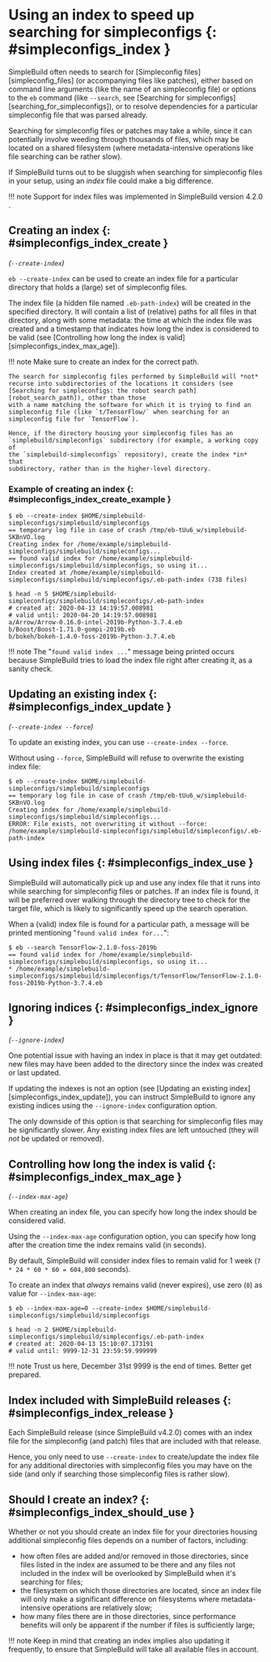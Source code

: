 # Using an index to speed up searching for simpleconfigs {: #simpleconfigs_index }

SimpleBuild often needs to search for [Simpleconfig files][simpleconfig_files] (or accompanying files like patches), either based on
command line arguments (like the name of an simpleconfig file) or options
to the `eb` command (like `--search`, see
[Searching for simpleconfigs][searching_for_simpleconfigs]), or to
resolve dependencies for a particular simpleconfig file that was parsed
already.

Searching for simpleconfig files or patches may take a while, since it can
potentially involve weeding through thousands of files, which may be
located on a shared filesystem (where metadata-intensive operations like
file searching can be rather slow).

If SimpleBuild turns out to be sluggish when searching for simpleconfig
files in your setup, using an *index* file could make a big difference.

!!! note
    Support for index files was implemented in SimpleBuild version
    4.2.0 .

## Creating an index {: #simpleconfigs_index_create }

*(`--create-index`)*

`eb --create-index` can be used to create an index file for a particular
directory that holds a (large) set of simpleconfig files.

The index file (a hidden file named `.eb-path-index`) will be created in
the specified directory. It will contain a list of (relative) paths for
all files in that directory, along with some metadata: the time at which
the index file was created and a timestamp that indicates how long the
index is considered to be valid (see
[Controlling how long the index is valid][simpleconfigs_index_max_age]).

!!! note
    Make sure to create an index for the correct path.

    The search for simpleconfig files performed by SimpleBuild will *not*
    recurse into subdirectories of the locations it considers (see
    [Searching for simpleconfigs: the robot search path][robot_search_path]), other than those
    with a name matching the software for which it is trying to find an
    simpleconfig file (like `t/TensorFlow/` when searching for an
    simpleconfig file for `TensorFlow`).

    Hence, if the directory housing your simpleconfig files has an
    `simplebuild/simpleconfigs` subdirectory (for example, a working copy of
    the `simplebuild-simpleconfigs` repository), create the index *in* that
    subdirectory, rather than in the higher-level directory.

### Example of creating an index {: #simpleconfigs_index_create_example }

``` console
$ eb --create-index $HOME/simplebuild-simpleconfigs/simplebuild/simpleconfigs
== temporary log file in case of crash /tmp/eb-tUu6_w/simplebuild-SKBnVO.log
Creating index for /home/example/simplebuild-simpleconfigs/simplebuild/simpleconfigs...
== found valid index for /home/example/simplebuild-simpleconfigs/simplebuild/simpleconfigs, so using it...
Index created at /home/example/simplebuild-simpleconfigs/simplebuild/simpleconfigs/.eb-path-index (738 files)

$ head -n 5 $HOME/simplebuild-simpleconfigs/simplebuild/simpleconfigs/.eb-path-index
# created at: 2020-04-13 14:19:57.008981
# valid until: 2020-04-20 14:19:57.008981
a/Arrow/Arrow-0.16.0-intel-2019b-Python-3.7.4.eb
b/Boost/Boost-1.71.0-gompi-2019b.eb
b/bokeh/bokeh-1.4.0-foss-2019b-Python-3.7.4.eb
```

!!! note
    The "`found valid index ...`" message being printed occurs because
    SimpleBuild tries to load the index file right after creating it, as a
    sanity check.

## Updating an existing index {: #simpleconfigs_index_update }

*(`--create-index --force`)*

To update an existing index, you can use `--create-index --force`.

Without using `--force`, SimpleBuild will refuse to overwrite the existing
index file:

``` console
$ eb --create-index $HOME/simplebuild-simpleconfigs/simplebuild/simpleconfigs
== temporary log file in case of crash /tmp/eb-tUu6_w/simplebuild-SKBnVO.log
Creating index for /home/example/simplebuild-simpleconfigs/simplebuild/simpleconfigs...
ERROR: File exists, not overwriting it without --force: /home/example/simplebuild-simpleconfigs/simplebuild/simpleconfigs/.eb-path-index
```

## Using index files {: #simpleconfigs_index_use }

SimpleBuild will automatically pick up and use any index file that it runs
into while searching for simpleconfig files or patches. If an index file
is found, it will be preferred over walking through the directory tree
to check for the target file, which is likely to significantly speed up
the search operation.

When a (valid) index file is found for a particular path, a message will
be printed mentioning "`found valid index for...`":

``` console
$ eb --search TensorFlow-2.1.0-foss-2019b
== found valid index for /home/example/simplebuild-simpleconfigs/simplebuild/simpleconfigs, so using it...
* /home/example/simplebuild-simpleconfigs/simplebuild/simpleconfigs/t/TensorFlow/TensorFlow-2.1.0-foss-2019b-Python-3.7.4.eb
```

## Ignoring indices {: #simpleconfigs_index_ignore }

*(`--ignore-index`)*

One potential issue with having an index in place is that it may get
outdated: new files may have been added to the directory since the index
was created or last updated.

If updating the indexes is not an option (see
[Updating an existing index][simpleconfigs_index_update]), you can
instruct SimpleBuild to ignore any existing indices using the
`--ignore-index` configuration option.

The only downside of this option is that searching for simpleconfig files
may be significantly slower. Any existing index files are left untouched
(they will *not* be updated or removed).

## Controlling how long the index is valid {: #simpleconfigs_index_max_age }

*(`--index-max-age`)*

When creating an index file, you can specify how long the index should
be considered valid.

Using the `--index-max-age` configuration option, you can specify how
long after the creation time the index remains valid (in seconds).

By default, SimpleBuild will consider index files to remain valid for 1
week (`7 * 24 * 60 * 60 = 604,800` seconds).

To create an index that *always* remains valid (never expires), use zero
(`0`) as value for `--index-max-age`:

``` console
$ eb --index-max-age=0 --create-index $HOME/simplebuild-simpleconfigs/simplebuild/simpleconfigs

$ head -n 2 $HOME/simplebuild-simpleconfigs/simplebuild/simpleconfigs/.eb-path-index
# created at: 2020-04-13 15:10:07.173191
# valid until: 9999-12-31 23:59:59.999999
```

!!! note
    Trust us here, December 31st 9999 is the end of times. Better
    get prepared.

## Index included with SimpleBuild releases {: #simpleconfigs_index_release }

Each SimpleBuild release (since SimpleBuild v4.2.0) comes with an index file
for the simpleconfig (and patch) files that are included with that
release.

Hence, you only need to use `--create-index` to create/update the index
file for any additional directories with simpleconfig files you may have
on the side (and only if searching those simpleconfig files is rather
slow).

## Should I create an index? {: #simpleconfigs_index_should_use }

Whether or not you should create an index file for your directories
housing additional simpleconfig files depends on a number of factors,
including:

- how often files are added and/or removed in those directories, since
    files listed in the index are assumed to be there and any files not
    included in the index will be overlooked by SimpleBuild when it's
    searching for files;
- the filesystem on which those directories are located, since an
    index file will only make a significant difference on filesystems
    where metadata-intensive operations are relatively slow;
- how many files there are in those directories, since performance
    benefits will only be apparent if the number if files is
    sufficiently large;

!!! note
    Keep in mind that creating an index implies also updating it frequently,
    to ensure that SimpleBuild will take all available files in account.
